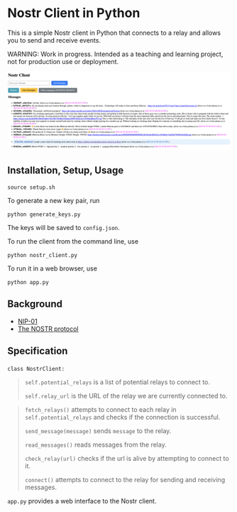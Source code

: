 # Nostr Client in Python

This is a simple Nostr client in Python that connects to a relay and allows you to send and receive events.

WARNING: Work in progress. Intended as a teaching and learning project, not for production use or deployment.

![alt text](img/image.png)

## Installation, Setup, Usage

```
source setup.sh
```

To generate a new key pair, run
```
python generate_keys.py
```
The keys will be saved to `config.json`.

To run the client from the command line, use
```
python nostr_client.py
```

To run it in a web browser, use
```
python app.py
```

## Background

- [NIP-01](https://github.com/nostr-protocol/nips/blob/master/01.md)
- [The NOSTR protocol](https://nostradamic.com/notes-and-other-stuff-transmitted-by-relays/the-nostr-protocol)


## Specification

`class NostrClient:`

> `self.potential_relays` is a list of potential relays to connect to.
> 
> `self.relay_url` is the URL of the relay we are currently connected to.

> `fetch_relays()` attempts to connect to each relay in `self.potential_relays` and checks if the connection is successful.
> 
> `send_message(message)` sends `message` to the relay.
> 
> `read_messages()` reads messages from the relay.
> 
> `check_relay(url)` checks if the url is alive by attempting to connect to it.
> 
> `connect()` attempts to connect to the relay for sending and receiving messages.

`app.py` provides a web interface to the Nostr client.

